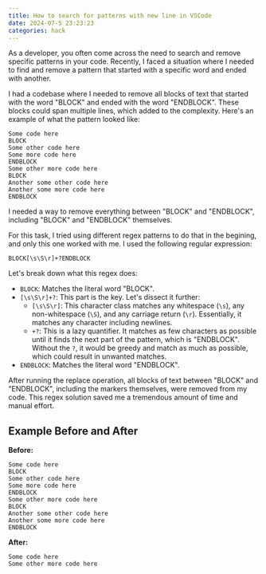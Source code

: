 ```yaml
---
title: How to search for patterns with new line in VSCode
date: 2024-07-5 23:23:23
categories: hack
---
```


As a developer, you often come across the need to search and remove specific patterns in your code. Recently, I faced a situation where I needed to find and remove a pattern that started with a specific word and ended with another.

<!--more-->

I had a codebase where I needed to remove all blocks of text that started with the word "BLOCK" and ended with the word "ENDBLOCK". These blocks could span multiple lines, which added to the complexity. Here's an example of what the pattern looked like:

```plaintext
Some code here
BLOCK
Some other code here
Some more code here
ENDBLOCK
Some other more code here
BLOCK
Another some other code here
Another some more code here
ENDBLOCK
```

I needed a way to remove everything between "BLOCK" and "ENDBLOCK", including "BLOCK" and "ENDBLOCK" themselves.

For this task, I tried using different regex patterns to do that in the begining, and only this one worked with me. I used the following regular expression:

```regex
BLOCK[\s\S\r]+?ENDBLOCK
```

Let's break down what this regex does:

- `BLOCK`: Matches the literal word "BLOCK".
- `[\s\S\r]+?`: This part is the key. Let's dissect it further:
  - `[\s\S\r]`: This character class matches any whitespace (`\s`), any non-whitespace (`\S`), and any carriage return (`\r`). Essentially, it matches any character including newlines.
  - `+?`: This is a lazy quantifier. It matches as few characters as possible until it finds the next part of the pattern, which is "ENDBLOCK". Without the `?`, it would be greedy and match as much as possible, which could result in unwanted matches.
- `ENDBLOCK`: Matches the literal word "ENDBLOCK".

After running the replace operation, all blocks of text between "BLOCK" and "ENDBLOCK", including the markers themselves, were removed from my code. This regex solution saved me a tremendous amount of time and manual effort.

## Example Before and After

**Before:**

```plaintext
Some code here
BLOCK
Some other code here
Some more code here
ENDBLOCK
Some other more code here
BLOCK
Another some other code here
Another some more code here
ENDBLOCK
```

**After:**

```plaintext
Some code here
Some other more code here
```
